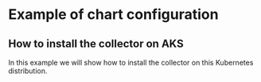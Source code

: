 # Example of chart configuration

## How to install the collector on AKS

In this example we will show how to install the collector on this Kubernetes
distribution.
